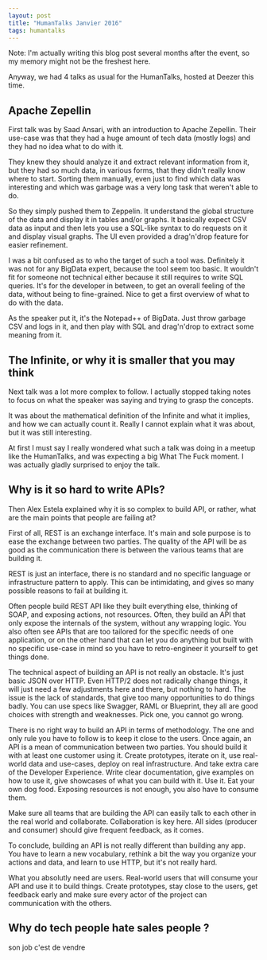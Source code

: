 ```yaml
---
layout: post
title: "HumanTalks Janvier 2016"
tags: humantalks
---
```


Note: I'm actually writing this blog post several months after the event, so my
memory might not be the freshest here.

Anyway, we had 4 talks as usual for the HumanTalks, hosted at Deezer this time.

## Apache Zepellin

First talk was by Saad Ansari, with an introduction to Apache Zepellin. Their
use-case was that they had a huge amount of tech data (mostly logs) and they had
no idea what to do with it.

They knew they should analyze it and extract relevant information from it, but
they had so much data, in various forms, that they didn't really know where to
start. Sorting them manually, even just to find which data was interesting and
which was garbage was a very long task that weren't able to do.

So they simply pushed them to Zeppelin. It understand the global structure of
the data and display it in tables and/or graphs. It basically expect CSV data as
input and then lets you use a SQL-like syntax to do requests on it and display
visual graphs. The UI even provided a drag'n'drop feature for easier refinement.

I was a bit confused as to who the target of such a tool was. Definitely it was
not for any BigData expert, because the tool seem too basic. It wouldn't fit for
someone not technical either because it still requires to write SQL queries.
It's for the developer in between, to get an overall feeling of the data,
without being to fine-grained. Nice to get a first overview of what to do with
the data.

As the speaker put it, it's the Notepad++ of BigData. Just throw garbage CSV and
logs in it, and then play with SQL and drag'n'drop to extract some meaning from
it.

## The Infinite, or why it is smaller that you may think

Next talk was a lot more complex to follow. I actually stopped taking notes to
focus on what the speaker was saying and trying to grasp the concepts.

It was about the mathematical definition of the Infinite and what it implies,
and how we can actually count it. Really I cannot explain what it was about, but
it was still interesting.

At first I must say I really wondered what such a talk was doing in a meetup
like the HumanTalks, and was expecting a big What The Fuck moment. I was
actually gladly surprised to enjoy the talk.

## Why is it so hard to write APIs?

Then Alex Estela explained why it is so complex to build API, or rather, what
are the main points that people are failing at?

First of all, REST is an exchange interface. It's main and sole purpose is to
ease the exchange between two parties. The quality of the API will be as good as
the communication there is between the various teams that are building it.

REST is just an interface, there is no standard and no specific language or
infrastructure pattern to apply. This can be intimidating, and gives so many
possible reasons to fail at building it.

Often people build REST API like they built everything else, thinking of SOAP,
and exposing actions, not resources. Often, they build an API that only expose
the internals of the system, without any wrapping logic. You also often see APIs
that are too tailored for the specific needs of one application, or on the other
hand that can let you do anything but built with no specific use-case in mind so
you have to retro-engineer it yourself to get things done.

The technical aspect of building an API is not really an obstacle. It's just
basic JSON over HTTP. Even HTTP/2 does not radically change things, it will just
need a few adjustments here and there, but nothing to hard. The issue is the
lack of standards, that give too many opportunities to do things badly. You can
use specs like Swagger, RAML or Blueprint, they all are good choices with
strength and weaknesses. Pick one, you cannot go wrong.

There is no right way to build an API in terms of methodology. The one and only
rule you have to follow is to keep it close to the users. Once again, an API is
a mean of communication between two parties. You should build it with at least
one customer using it. Create prototypes, iterate on it, use real-world data and
use-cases, deploy on real infrastructure. And take extra care of the Developer
Experience. Write clear documentation, give examples on how to use it, give
showcases of what you can build with it. Use it. Eat your own dog food. Exposing
resources is not enough, you also have to consume them.

Make sure all teams that are building the API can easily talk to each other in
the real world and collaborate. Collaboration is key here. All sides (producer
and consumer) should give frequent feedback, as it comes.

To conclude, building an API is not really different than building any app. You
have to learn a new vocabulary, rethink a bit the way you organize your actions
and data, and learn to use HTTP, but it's not really hard.

What you absolutly need are users. Real-world users that will consume your API
and use it to build things. Create prototypes, stay close to the users, get
feedback early and make sure every actor of the project can communication with
the others.

## Why do tech people hate sales people ?

son job c'est de vendre



